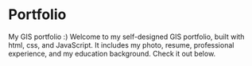 # Portfolio
My GIS portfolio :)
Welcome to my self-designed GIS portfolio, built with html, css, and JavaScript. It includes my photo, resume, professional experience, and my education background. Check it out below.

